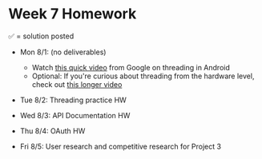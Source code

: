 # Week 7 Homework

&#x2705; = solution posted

- Mon 8/1: (no deliverables)
  - Watch [this quick video](https://youtu.be/qk5F6Bxqhr4?list=PLWz5rJ2EKKc9CBxr3BVjPTPoDPLdPIFCE) from Google on threading in Android
  - Optional: If you're curious about threading from the hardware level, check out [this longer video](https://youtu.be/hsERPf9k54U)
       

- Tue 8/2: Threading practice HW


- Wed 8/3: API Documentation HW


- Thu 8/4: OAuth HW


- Fri 8/5: User research and competitive research for Project 3
